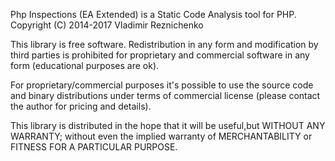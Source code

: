 Php Inspections (EA Extended) is a Static Code Analysis tool for PHP.
Copyright (C) 2014-2017 Vladimir Reznichenko

This library is free software. Redistribution in any form and modification by third parties is 
prohibited for proprietary and commercial software in any form (educational purposes are ok).

For proprietary/commercial purposes it's possible to use the source code and binary distributions under terms of 
commercial license (please contact the author for pricing and details).

This library is distributed in the hope that it will be useful,but WITHOUT ANY WARRANTY; without even the implied 
warranty of MERCHANTABILITY or FITNESS FOR A PARTICULAR PURPOSE.
